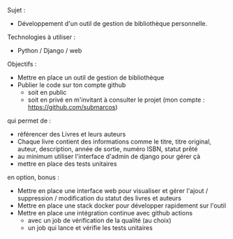 Sujet :

- Développement d'un outil de gestion de bibliothèque personnelle.

Technologies à utiliser :

- Python / Django / web

Objectifs :

- Mettre en place un outil de gestion de bibliothèque 
- Publier le code sur ton compte github
  - soit en public
  - soit en privé en m'invitant à consulter le projet (mon compte : https://github.com/submarcos)

qui permet de :

- référencer des Livres et leurs auteurs
- Chaque livre contient des informations comme le titre, titre original, auteur, description, année de sortie, numéro ISBN, statut prêté
- au minimum utiliser l'interface d'admin de django pour gérer çà
- mettre en place des tests unitaires

en option, bonus :

- Mettre en place une interface web pour visualiser et gérer l'ajout / suppression / modification du statut des livres et auteurs
- Mettre en place une stack docker pour développer rapidement sur l'outil
- Mettre en place une intégration continue avec github actions
  - avec un job de vérification de la qualité (au choix)
  - un job qui lance et vérifie les tests unitaires

